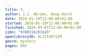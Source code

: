 ```yaml
---
title: S.
author: J.J. Abrams, Doug Dorst
date: 2020-01-19T12:00:00+01:00
started: 2020-01-19T12:00:00+01:00
finished: 2020-03-03T12:00:00+01:00
isbn: "9780316201643"
openlibraryID: OL27150711M
genre: mystery
pages: 456
---
```

